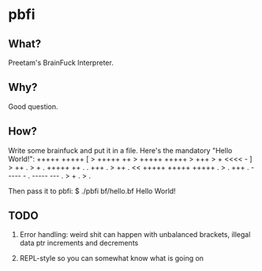pbfi
====

## What?

Preetam's BrainFuck Interpreter.

## Why?

Good question.

## How?

Write some brainfuck and put it in a file. Here's the mandatory "Hello World!":
    +++++ +++++
    [
        > +++++ ++
        > +++++ +++++
        > +++
        > +
        <<<< -
    ]
    > ++ .
    > + .
    +++++ ++ .
    .
    +++ .
    > ++ .
    << +++++ +++++ +++++ .
    > .
    +++ .
    ----- - .
    ----- --- .
    > + .
    > .

Then pass it to pbfi:
    $ ./pbfi bf/hello.bf
    Hello World!

## TODO

1. Error handling: weird shit can happen with unbalanced brackets, illegal data ptr increments and decrements

2. REPL-style so you can somewhat know what is going on
